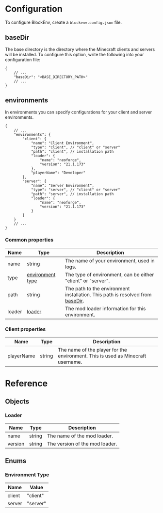 # Configuration

To configure BlockEnv, create a `blockenv.config.json` file.

## baseDir

The base directory is the directory where the Minecraft clients and servers will be installed. To configure this option, write the following into your configuration file:

```json5
{
    // ...
    "baseDir": "<BASE_DIRECTORY_PATH>"
    // ...
}
```

## environments

In environments you can specify configurations for your client and server environments.

```json5
{
    // ...
    "environments": {
        "client": {
            "name": "Client Environment",
            "type": "client", // "client" or "server"
            "path": "client", // installation path
            "loader": {
                "name": "neoforge",
                "version": "21.1.173"
            },
            "playerName": "Developer"
        },
        "server": {
            "name": "Server Environment",
            "type": "server", // "client" or "server"
            "path": "server", // installation path
            "loader": {
                "name": "neoforge",
                "version": "21.1.173"
            }
        }
    }
    // ...
}
```

### Common properties

| Name   | Type                                  | Description                                                                               |
|--------|---------------------------------------|-------------------------------------------------------------------------------------------|
| name   | string                                | The name of your environment, used in logs.                                               |
| type   | [environment type](#environment-type) | The type of environment, can be either "client" or "server".                              |
| path   | string                                | The path to the environment installation. This path is resolved from [baseDir](#basedir). |
| loader | [loader](#loader)                     | The mod loader information for this environment.                                          |

### Client properties

| Name       | Type   | Description                                                                     |
|------------|--------|---------------------------------------------------------------------------------|
| playerName | string | The name of the player for the environment. This is used as Minecraft username. |

# Reference

## Objects

### Loader

| Name    | Type   | Description                    |
|---------|--------|--------------------------------|
| name    | string | The name of the mod loader.    |
| version | string | The version of the mod loader. |

## Enums

### Environment Type

| Name   | Value    |
|--------|----------|
| client | "client" |
| server | "server" |
